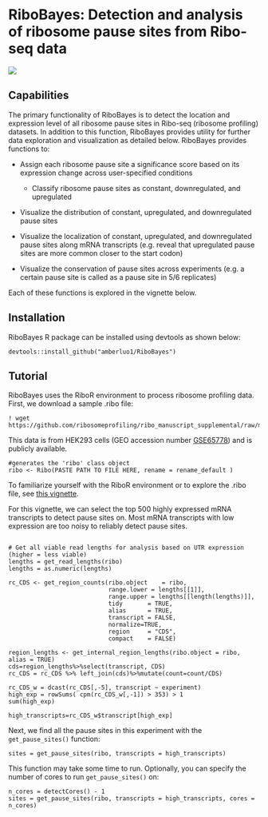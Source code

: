 # RiboBayes: Detection and analysis of ribosome pause sites from Ribo-seq data

![](https://github.com/amberluo1/RiboBayes/blob/logo_testing/RiboBayes%2520Logo.png)

## Capabilities

The primary functionality of RiboBayes is to detect the location and expression level of all ribosome pause sites in Ribo-seq (ribosome profiling) datasets. In addition to this function, RiboBayes provides utility for further data exploration and visualization as detailed below. RiboBayes provides functions to:

-   Assign each ribosome pause site a significance score based on its expression change across user-specified conditions

    -   Classify ribosome pause sites as constant, downregulated, and upregulated

-   Visualize the distribution of constant, upregulated, and downregulated pause sites

-   Visualize the localization of constant, upregulated, and downregulated pause sites along mRNA transcripts (e.g. reveal that upregulated pause sites are more common closer to the start codon)

-   Visualize the conservation of pause sites across experiments (e.g. a certain pause site is called as a pause site in 5/6 replicates)

Each of these functions is explored in the vignette below.

## Installation

RiboBayes R package can be installed using devtools as shown below:

```{r}
devtools::install_github("amberluo1/RiboBayes")
```

## Tutorial

RiboBayes uses the RiboR environment to process ribosome profiling data. First, we download a sample .ribo file:

```{bash}
! wget https://github.com/ribosomeprofiling/ribo_manuscript_supplemental/raw/master/sidrauski_et_al/ribo/without_coverage/all.ribo

```

This data is from HEK293 cells (GEO accession number [GSE65778](https://www.ncbi.nlm.nih.gov/geo/query/acc.cgi?acc=GSE65778)) and is publicly available.

```{r}
#generates the 'ribo' class object 
ribo <- Ribo(PASTE PATH TO FILE HERE, rename = rename_default )
```

To familiarize yourself with the RiboR environment or to explore the .ribo file, see [this vignette](https://ribosomeprofiling.github.io/ribor/ribor.html).

For this vignette, we can select the top 500 highly expressed mRNA transcripts to detect pause sites on. Most mRNA transcripts with low expression are too noisy to reliably detect pause sites.

```{r}

# Get all viable read lengths for analysis based on UTR expression (higher = less viable)
lengths = get_read_lengths(ribo)
lengths = as.numeric(lengths)

rc_CDS <- get_region_counts(ribo.object    = ribo,
                            range.lower = lengths[[1]],
                            range.upper = lengths[[length(lengths)]],
                            tidy       = TRUE,
                            alias      = TRUE,
                            transcript = FALSE,
                            normalize=TRUE,
                            region     = "CDS",
                            compact    = FALSE)

region_lengths <- get_internal_region_lengths(ribo.object = ribo, alias = TRUE)
cds=region_lengths%>%select(transcript, CDS)
rc_CDS = rc_CDS %>% left_join(cds)%>%mutate(count=count/CDS)

rc_CDS_w = dcast(rc_CDS[,-5], transcript ~ experiment)
high_exp = rowSums( cpm(rc_CDS_w[,-1]) > 353) > 1
sum(high_exp)

high_transcripts=rc_CDS_w$transcript[high_exp]
```

Next, we find all the pause sites in this experiment with the `get_pause_sites()` function:

```{r}
sites = get_pause_sites(ribo, transcripts = high_transcripts)
```

This function may take some time to run. Optionally, you can specify the number of cores to run `get_pause_sites()` on:

```{r}
n_cores = detectCores() - 1
sites = get_pause_sites(ribo, transcripts = high_transcripts, cores = n_cores)
```
